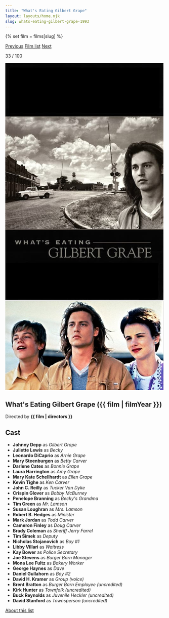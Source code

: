 ```yaml
---
title: "What's Eating Gilbert Grape"
layout: layouts/home.njk
slug: whats-eating-gilbert-grape-1993
---
```


{% set film = films[slug] %}

<nav class="films">
  <a class="prev" href="../the-fugitive-1993">Previous</a>
  <a href="../">Film list</a>
  <a class="next" href="../four-weddings-and-a-funeral-1994">Next</a>
</nav>

<p>33 / 100</p>

<article class="film">
  <div class="backdrop-and-poster">
    <img class="poster" src="../films/posters/whats-eating-gilbert-grape-1993.jpg" alt="">
    <img class="backdrop" src="../films/backdrops/whats-eating-gilbert-grape-1993.jpg" alt="">
  </div>

  <h1>What's Eating Gilbert Grape ({{ film | filmYear }})</h1>

  

  <p class="director">
    Directed by <strong>{{ film | directors }}</strong>
  </p>


  <h2>
    Cast
  </h2>
  <ul>
            <li><strong>Johnny Depp</strong> as <em>Gilbert Grape</em></li>
        <li><strong>Juliette Lewis</strong> as <em>Becky</em></li>
        <li><strong>Leonardo DiCaprio</strong> as <em>Arnie Grape</em></li>
        <li><strong>Mary Steenburgen</strong> as <em>Betty Carver</em></li>
        <li><strong>Darlene Cates</strong> as <em>Bonnie Grape</em></li>
        <li><strong>Laura Harrington</strong> as <em>Amy Grape</em></li>
        <li><strong>Mary Kate Schellhardt</strong> as <em>Ellen Grape</em></li>
        <li><strong>Kevin Tighe</strong> as <em>Ken Carver</em></li>
        <li><strong>John C. Reilly</strong> as <em>Tucker Van Dyke</em></li>
        <li><strong>Crispin Glover</strong> as <em>Bobby McBurney</em></li>
        <li><strong>Penelope Branning</strong> as <em>Becky's Grandma</em></li>
        <li><strong>Tim Green</strong> as <em>Mr. Lamson</em></li>
        <li><strong>Susan Loughran</strong> as <em>Mrs. Lamson</em></li>
        <li><strong>Robert B. Hedges</strong> as <em>Minister</em></li>
        <li><strong>Mark Jordan</strong> as <em>Todd Carver</em></li>
        <li><strong>Cameron Finley</strong> as <em>Doug Carver</em></li>
        <li><strong>Brady Coleman</strong> as <em>Sheriff Jerry Farrel</em></li>
        <li><strong>Tim Simek</strong> as <em>Deputy</em></li>
        <li><strong>Nicholas Stojanovich</strong> as <em>Boy #1</em></li>
        <li><strong>Libby Villari</strong> as <em>Waitress</em></li>
        <li><strong>Kay Bower</strong> as <em>Police Secretary</em></li>
        <li><strong>Joe Stevens</strong> as <em>Burger Barn Manager</em></li>
        <li><strong>Mona Lee Fultz</strong> as <em>Bakery Worker</em></li>
        <li><strong>George Haynes</strong> as <em>Dave</em></li>
        <li><strong>Daniel Gullahorn</strong> as <em>Boy #2</em></li>
        <li><strong>David H. Kramer</strong> as <em>Group (voice)</em></li>
        <li><strong>Brent Bratton</strong> as <em>Burger Barn Employee (uncredited)</em></li>
        <li><strong>Kirk Hunter</strong> as <em>Townfolk (uncredited)</em></li>
        <li><strong>Buck Reynolds</strong> as <em>Juvenile Heckler (uncredited)</em></li>
        <li><strong>David Stanford</strong> as <em>Townsperson (uncredited)</em></li>
  </ul>
</article>
<footer>
  <a href="../about">About this list</a>
</footer>
